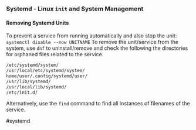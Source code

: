 ### Systemd - Linux `init` and System Management

#### Removing Systemd Units
To prevent a service from running automatically and also stop the unit:
`systemctl disable --now UNITNAME`
To remove the unit/service from the system, use `dnf` to uninstall/remove and check the following the directories for orphaned files related to the service.
``` bash
/etc/systemd/system/
/usr/local/etc/systemd/system/
home/user/.config/systemd/user/
/usr/lib/systemd/
/usr/local/lib/systemd/
/etc/init.d/
```
Alternatively, use the `find` command to find all instances of filenames of the service.

#systemd 